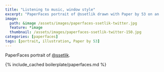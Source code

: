 ```yaml
---
title: "Listening to music, window style"
excerpt: "PaperFaces portrait of @ssetlik drawn with Paper by 53 on an iPad."
image: 
  path: &image /assets/images/paperfaces-ssetlik-twitter.jpg 
  feature: *image
  thumbnail: /assets/images/paperfaces-ssetlik-twitter-150.jpg
categories: [paperfaces]
tags: [portrait, illustration, Paper by 53]
---
```


PaperFaces portrait of [@ssetlik](https://twitter.com/ssetlik).

{% include_cached boilerplate/paperfaces.md %}
